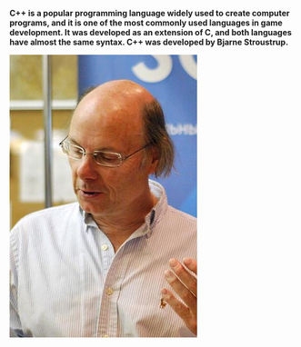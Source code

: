 **C++ is a popular programming language widely used to create computer programs, and it is one of the most commonly used languages in game development. It was developed as an extension of C, and both languages have almost the same syntax. C++ was developed by Bjarne Stroustrup.**

![Bjarne Stroustrup](../images/Bjarne-stroustrup_(cropped).jpg)
